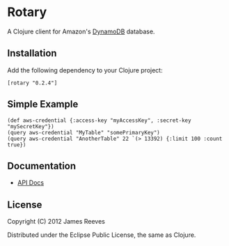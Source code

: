 # Rotary

A Clojure client for Amazon's [DynamoDB][1] database.

[1]: http://aws.amazon.com/dynamodb/

## Installation

Add the following dependency to your Clojure project:

    [rotary "0.2.4"]

## Simple Example

    (def aws-credential {:access-key "myAccessKey", :secret-key "mySecretKey"})
    (query aws-credential "MyTable" "somePrimaryKey")
    (query aws-credential "AnotherTable" 22 `(> 13392) {:limit 100 :count true})

## Documentation

* [API Docs](http://weavejester.github.com/rotary)

## License

Copyright (C) 2012 James Reeves

Distributed under the Eclipse Public License, the same as Clojure.
